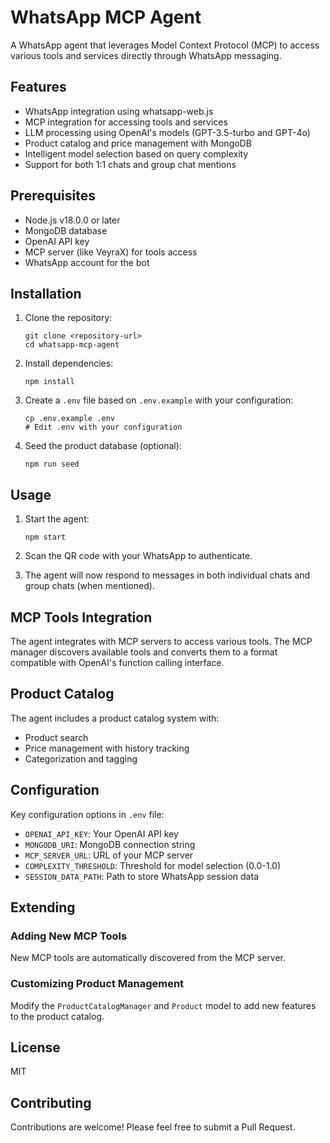 # WhatsApp MCP Agent

A WhatsApp agent that leverages Model Context Protocol (MCP) to access various tools and services directly through WhatsApp messaging.

## Features

- WhatsApp integration using whatsapp-web.js
- MCP integration for accessing tools and services
- LLM processing using OpenAI's models (GPT-3.5-turbo and GPT-4o)
- Product catalog and price management with MongoDB
- Intelligent model selection based on query complexity
- Support for both 1:1 chats and group chat mentions

## Prerequisites

- Node.js v18.0.0 or later
- MongoDB database
- OpenAI API key
- MCP server (like VeyraX) for tools access
- WhatsApp account for the bot

## Installation

1. Clone the repository:
   ```
   git clone <repository-url>
   cd whatsapp-mcp-agent
   ```

2. Install dependencies:
   ```
   npm install
   ```

3. Create a `.env` file based on `.env.example` with your configuration:
   ```
   cp .env.example .env
   # Edit .env with your configuration
   ```

4. Seed the product database (optional):
   ```
   npm run seed
   ```

## Usage

1. Start the agent:
   ```
   npm start
   ```

2. Scan the QR code with your WhatsApp to authenticate.

3. The agent will now respond to messages in both individual chats and group chats (when mentioned).

## MCP Tools Integration

The agent integrates with MCP servers to access various tools. The MCP manager discovers available tools and converts them to a format compatible with OpenAI's function calling interface.

## Product Catalog

The agent includes a product catalog system with:
- Product search
- Price management with history tracking
- Categorization and tagging

## Configuration

Key configuration options in `.env` file:

- `OPENAI_API_KEY`: Your OpenAI API key
- `MONGODB_URI`: MongoDB connection string
- `MCP_SERVER_URL`: URL of your MCP server
- `COMPLEXITY_THRESHOLD`: Threshold for model selection (0.0-1.0)
- `SESSION_DATA_PATH`: Path to store WhatsApp session data

## Extending

### Adding New MCP Tools

New MCP tools are automatically discovered from the MCP server.

### Customizing Product Management

Modify the `ProductCatalogManager` and `Product` model to add new features to the product catalog.

## License

MIT

## Contributing

Contributions are welcome! Please feel free to submit a Pull Request. 